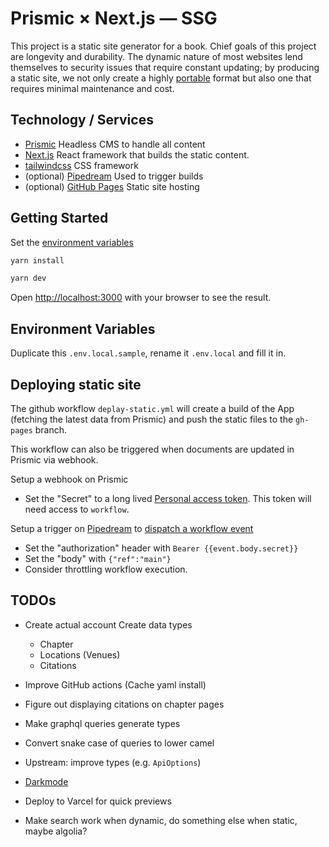 # Prismic × Next.js — SSG

This project is a static site generator for a book. Chief goals of this project
are longevity and durability. The dynamic nature of most websites lend
themselves to security issues that require constant updating; by producing a
static site, we not only create a highly
[portable](https://en.wikipedia.org/wiki/Software_portability) format but also
one that requires minimal maintenance and cost.

## Technology / Services

-   [Prismic](https://prismic.io) Headless CMS to handle all content
-   [Next.js](https://nextjs.org/) React framework that builds the static
    content.
-   [tailwindcss](https://tailwindcss.com/) CSS framework
-   (optional) [Pipedream](https://pipedream.com/) Used to trigger builds
-   (optional) [GitHub Pages](https://pages.github.com/) Static site hosting

## Getting Started

Set the [environment variables](#environment-variables)

```bash
yarn install

yarn dev
```

Open [http://localhost:3000](http://localhost:3000) with your browser to see the
result.

## Environment Variables

Duplicate this `.env.local.sample`, rename it `.env.local` and fill it in.

## Deploying static site

The github workflow `deplay-static.yml` will create a build of the App (fetching
the latest data from Prismic) and push the static files to the `gh-pages`
branch.

This workflow can also be triggered when documents are updated in Prismic via
webhook.

Setup a webhook on Prismic

-   Set the "Secret" to a long lived
    [Personal access token](https://github.com/settings/tokens). This token will
    need access to `workflow`.

Setup a trigger on [Pipedream](https://pipedream.com/) to
[dispatch a workflow event](https://docs.github.com/en/rest/reference/actions#create-a-workflow-dispatch-event)

-   Set the "authorization" header with `Bearer {{event.body.secret}}`
-   Set the "body" with `{"ref":"main"}`
-   Consider throttling workflow execution.

## TODOs

-   Create actual account Create data types

    -   Chapter
    -   Locations (Venues)
    -   Citations

-   Improve GitHub actions (Cache yaml install)
-   Figure out displaying citations on chapter pages
-   Make graphql queries generate types
-   Convert snake case of queries to lower camel
-   Upstream: improve types (e.g. `ApiOptions`)
-   [Darkmode](https://tailwindcss.com/docs/dark-mode)
-   Deploy to Varcel for quick previews
-   Make search work when dynamic, do something else when static, maybe algolia?

